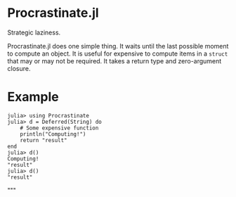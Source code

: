 # Procrastinate.jl

Strategic laziness.

Procrastinate.jl does one simple thing.  It waits until the last possible moment 
to compute an object.  It is useful for expensive to compute items in a `struct` that 
may or may not be required.  It takes a return type and zero-argument closure.

# Example
```julia-repl
julia> using Procrastinate
julia> d = Deferred(String) do
    # Some expensive function
    println("Computing!")
    return "result"
end
julia> d()
Computing!
"result"
julia> d()
"result"
```
"""